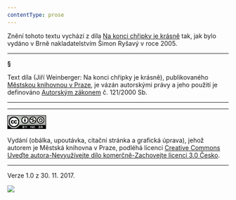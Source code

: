 ```yaml
---
contentType: prose
---
```


<section>

Znění tohoto textu vychází z díla [Na konci chřipky je krásně](https://aleph.nkp.cz/F/?func=direct&doc_number=001641511&local_base=CNB) tak, jak bylo vydáno v Brně nakladatelstvím Šimon Ryšavý v roce 2005.

* * *

**§**

Text díla (Jiří Weinberger: Na konci chřipky je krásně), publikovaného [Městskou knihovnou v Praze](https://www.mlp.cz/cz/), je vázán autorskými právy a jeho použití je definováno [Autorským zákonem](https://www.mkcr.cz/predpisy-zakonu-709.html) č. 121/2000 Sb.

* * *

* * *

[![](./resources/image001.jpg)](http://creativecommons.org/licenses/by-nc-sa/3.0/cz/)

Vydání (obálka, upoutávka, citační stránka a grafická úprava), jehož autorem je Městská knihovna v Praze, podléhá licenci [Creative Commons Uveďte autora-Nevyužívejte dílo komerčně-Zachovejte licenci 3.0 Česko](https://creativecommons.org/licenses/by-nc-sa/3.0/cz/).

* * *

Verze 1.0 z 30. 11. 2017.

![](../Images/image002.png)

</section>
